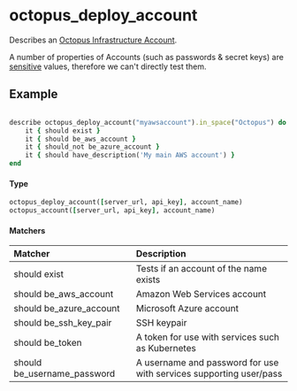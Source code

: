 # octopus_deploy_account

Describes an [Octopus Infrastructure Account](https://octopus.com/docs/infrastructure/accounts).

A number of properties of Accounts (such as passwords & secret keys) are [sensitive]() values, therefore we can't directly test them. 

## Example

```ruby

describe octopus_deploy_account("myawsaccount").in_space("Octopus") do
    it { should exist }
    it { should be_aws_account }
    it { should_not be_azure_account }
    it { should have_description('My main AWS account') }
end

```

#### Type

```ruby
octopus_deploy_account([server_url, api_key], account_name)
octopus_account([server_url, api_key], account_name)
```

#### Matchers

| Matcher | Description |
|:--------|:------------|
| should exist | Tests if an account of the name exists |
| should be_aws_account | Amazon Web Services account |
| should be_azure_account | Microsoft Azure account   |
| should be_ssh_key_pair | SSH keypair |
| should be_token | A token for use with services such as Kubernetes| 
| should be_username_password | A username and password for use with services supporting user/pass |

